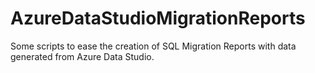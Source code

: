 # AzureDataStudioMigrationReports
Some scripts to ease the creation of SQL Migration Reports with data generated from Azure Data Studio.
